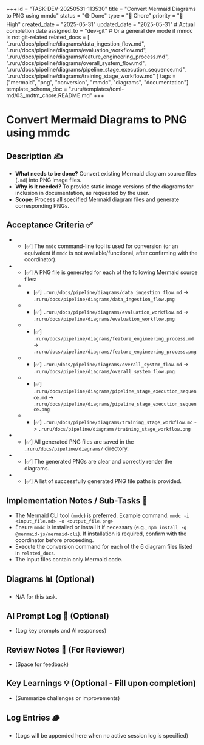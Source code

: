 +++
id = "TASK-DEV-20250531-113530"
title = "Convert Mermaid Diagrams to PNG using mmdc"
status = "🟢 Done"
type = "🧹 Chore"
priority = "🔼 High"
created_date = "2025-05-31"
updated_date = "2025-05-31" # Actual completion date
assigned_to = "dev-git" # Or a general dev mode if mmdc is not git-related
related_docs = [
    ".ruru/docs/pipeline/diagrams/data_ingestion_flow.md",
    ".ruru/docs/pipeline/diagrams/evaluation_workflow.md",
    ".ruru/docs/pipeline/diagrams/feature_engineering_process.md",
    ".ruru/docs/pipeline/diagrams/overall_system_flow.md",
    ".ruru/docs/pipeline/diagrams/pipeline_stage_execution_sequence.md",
    ".ruru/docs/pipeline/diagrams/training_stage_workflow.md"
]
tags = ["mermaid", "png", "conversion", "mmdc", "diagrams", "documentation"]
template_schema_doc = ".ruru/templates/toml-md/03_mdtm_chore.README.md"
+++

# Convert Mermaid Diagrams to PNG using mmdc

## Description ✍️

*   **What needs to be done?** Convert existing Mermaid diagram source files (``.md``) into PNG image files.
*   **Why is it needed?** To provide static image versions of the diagrams for inclusion in documentation, as requested by the user.
*   **Scope:** Process all specified Mermaid diagram files and generate corresponding PNGs.

## Acceptance Criteria ✅

*   - [✅] The `mmdc` command-line tool is used for conversion (or an equivalent if `mmdc` is not available/functional, after confirming with the coordinator).
*   - [✅] A PNG file is generated for each of the following Mermaid source files:
    *   - [✅] `.ruru/docs/pipeline/diagrams/data_ingestion_flow.md` -> `.ruru/docs/pipeline/diagrams/data_ingestion_flow.png`
    *   - [✅] `.ruru/docs/pipeline/diagrams/evaluation_workflow.md` -> `.ruru/docs/pipeline/diagrams/evaluation_workflow.png`
    *   - [✅] `.ruru/docs/pipeline/diagrams/feature_engineering_process.md` -> `.ruru/docs/pipeline/diagrams/feature_engineering_process.png`
    *   - [✅] `.ruru/docs/pipeline/diagrams/overall_system_flow.md` -> `.ruru/docs/pipeline/diagrams/overall_system_flow.png`
    *   - [✅] `.ruru/docs/pipeline/diagrams/pipeline_stage_execution_sequence.md` -> `.ruru/docs/pipeline/diagrams/pipeline_stage_execution_sequence.png`
    *   - [✅] `.ruru/docs/pipeline/diagrams/training_stage_workflow.md` -> `.ruru/docs/pipeline/diagrams/training_stage_workflow.png`
*   - [✅] All generated PNG files are saved in the [`.ruru/docs/pipeline/diagrams/`](.ruru/docs/pipeline/diagrams/) directory.
*   - [✅] The generated PNGs are clear and correctly render the diagrams.
*   - [✅] A list of successfully generated PNG file paths is provided.

## Implementation Notes / Sub-Tasks 📝

*   The Mermaid CLI tool (`mmdc`) is preferred. Example command: `mmdc -i <input_file.md> -o <output_file.png>`
*   Ensure `mmdc` is installed or install it if necessary (e.g., `npm install -g @mermaid-js/mermaid-cli`). If installation is required, confirm with the coordinator before proceeding.
*   Execute the conversion command for each of the 6 diagram files listed in `related_docs`.
*   The input files contain only Mermaid code.

## Diagrams 📊 (Optional)

*   N/A for this task.

## AI Prompt Log 🤖 (Optional)

*   (Log key prompts and AI responses)

## Review Notes 👀 (For Reviewer)

*   (Space for feedback)

## Key Learnings 💡 (Optional - Fill upon completion)

*   (Summarize challenges or improvements)
## Log Entries 🪵

*   (Logs will be appended here when no active session log is specified)